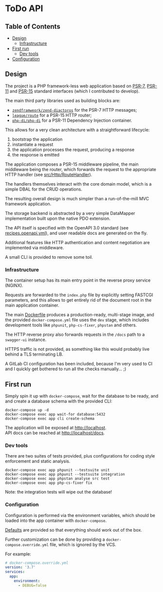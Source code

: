# ToDo API

## Table of Contents

- [Design](#design)
  - [Infrastructure](#infrastructure)
- [First run](#first-run)
  - [Dev tools](#dev-tools)
- [Configuration](#configuration)

## Design

The project is a PHP framework-less web application based on [PSR-7](https://www.php-fig.org/psr/psr-7/), [PSR-11](https://www.php-fig.org/psr/psr-11/) and [PSR-15](https://www.php-fig.org/psr/psr-15/) standard interfaces (which I contributed to develop).

The main third party libraries used as building blocks are:
- [`zendframweork/zend-diactoros`](https://github.com/zendframework/zend-diactoros) for the PSR-7 HTTP messages;
- [`league/route`](https://github.com/thephpleague/route) for a PSR-15 HTTP router;
- [`php-di/php-di`](https://github.com/PHP-DI/PHP-DI) for a PSR-11 Dependency Injection container.

This allows for a very clean architecture with a straightforward lifecycle:
1. bootstrap the application
2. instantiate a request
3. the application processes the request, producing a response
4. the response is emitted

The application composes a PSR-15 middleware pipeline, the main middleware being the router, which forwards the request to the appropriate HTTP handler (see [src/Http/RouteHandler](src/Http/RouteHandler)).

The handlers themselves interact with the core domain model, which is a simple DBAL for the CRUD operations.

The resulting overall design is much simpler than a run-of-the-mill MVC framework application.

The storage backend is abstracted by a very simple DataMapper implementation built upon the native PDO extension.

The API itself is specified with the OpenAPI 3.0 standard (see [recipes.openapi.yml](docs/recipes.openapi.yml)), and user readable docs are generated on the fly.

Additional features like HTTP authentication and content negotiation are implemented via middleware.

A small CLI is provided to remove some toil.

### Infrastructure

The container setup has its main entry point in the reverse proxy service (NGINX).

Requests are forwarded to the `index.php` file by explicitly setting FASTCGI parameters, and this allows to get entirely rid of the document root in the main application container.

The main [Dockerfile](Dockerfile) produces a production-ready, multi-stage image, and the provided `docker-compose.yml` file uses the `dev` stage, which includes development tools like `phpunit`, `php-cs-fixer`, `phpstan` and others.

The HTTP reverse proxy also forwards requests in the `/docs` path to a `swagger-ui` instance. 

HTTPS traffic is not provided, as something like this would probably live behind a TLS terminating LB.

A GitLab CI configuration has been included, because I'm very used to CI and I quickly get bothered to run all the checks manually... ;)


## First run

Simply spin it up with `docker-compose`, wait for the database to be ready, and and create a database schema with the provided CLI:

```
docker-compose up -d
docker-compose exec app wait-for database:5432
docker-compose exec app cli create-schema
```

The application will be exposed at [http://localhost](http://localhost).  
API docs can be reached at [http://localhost/docs](http://localhost/docs).

### Dev tools

There are two suites of tests provided, plus configurations for coding style enforcement and static analysis.

```
docker-compose exec app phpunit --testsuite unit
docker-compose exec app phpunit --testsuite integration
docker-compose exec app phpstan analyse src test
docker-compose exec app php-cs-fixer fix
```

Note: the integration tests will wipe out the database!

### Configuration

Configuration is performed via the environment variables, which should be loaded into the app container with `docker-compose`.

[Defaults](.env.example) are provided so that everything should work out of the box.

Further customization can be done by providing a `docker-compose.override.yml` file, which is ignored by the VCS.

For example:
```yaml
# docker-compose.override.yml
version: '3.7'
services:
  app:
    environment:
      - DEBUG=false
```
